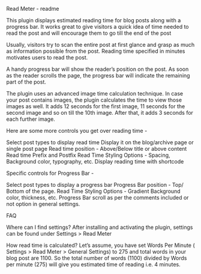 Read Meter - readme 

This plugin displays estimated reading time for blog posts along with a progress bar. It works great to give visitors a quick idea of time needed to read the post and will encourage them to go till the end of the post 

Usually, visitors try to scan the entire post at first glance and grasp as much as information possible from the post. Reading time specified in minutes motivates users to read the post. 

A handy progress bar will show the reader’s position on the post. As soon as the reader scrolls the page, the progress bar will indicate the remaining part of the post. 

The plugin uses an advanced image time calculation technique. In case your post contains images, the plugin calculates the time to view those images as well. It adds 12 seconds for the first image, 11 seconds for the second image and so on till the 10th image. After that, it adds 3 seconds for each further image. 

Here are some more controls you get over reading time - 

Select post types to display read time
Display it on the blog/archive page or single post page
Read time position - Above/Below title or above content
Read time Prefix and Postfix 
Read Time Styling Options - Spacing, Background color, typography, etc. 
Display reading time with shortcode

Specific controls for Progress Bar -

Select post types to display a progress bar
Progress Bar position - Top/ Bottom of the page.
Read Time Styling Options - Gradient Background color, thickness, etc. 
Progress Bar scroll as per the comments included or not option in general settings. 


FAQ 

Where can I find settings?
After installing and activating the plugin, settings can be found under Settings > Read Meter 

How read time is calculated?
Let’s assume, you have set Words Per Minute ( Settings > Read Meter > General Settings) to 275 and total words in your blog post are 1100. So the total number of words (1100) divided by Words per minute (275) will give you estimated time of reading i.e. 4 minutes. 

